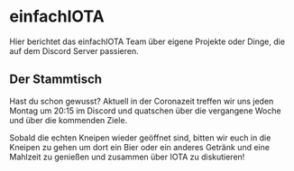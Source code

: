 # einfachIOTA

Hier berichtet das einfachIOTA Team über eigene Projekte oder Dinge, die auf dem Discord Server passieren. 


## Der Stammtisch
Hast du schon gewusst? Aktuell in der Coronazeit treffen wir uns jeden Montag um 20:15 im Discord und quatschen über die vergangene Woche und über die kommenden Ziele.

Sobald die echten Kneipen wieder geöffnet sind, bitten wir euch in die Kneipen zu gehen um dort ein Bier oder ein anderes Getränk und eine Mahlzeit zu genießen und zusammen über IOTA zu diskutieren! 
